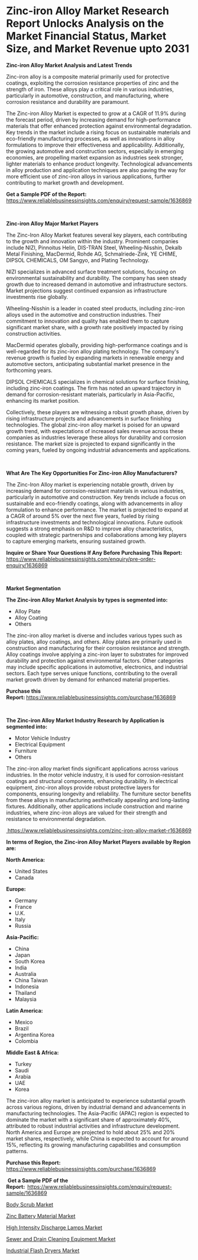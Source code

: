 <p><h1>Zinc-iron Alloy Market Research Report Unlocks Analysis on the Market Financial Status, Market Size, and Market Revenue upto 2031</h1></p><p><strong>Zinc-iron Alloy Market Analysis and Latest Trends</strong></p>
<p><p>Zinc-iron alloy is a composite material primarily used for protective coatings, exploiting the corrosion resistance properties of zinc and the strength of iron. These alloys play a critical role in various industries, particularly in automotive, construction, and manufacturing, where corrosion resistance and durability are paramount. </p><p>The Zinc-iron Alloy Market is expected to grow at a CAGR of 11.9% during the forecast period, driven by increasing demand for high-performance materials that offer enhanced protection against environmental degradation. Key trends in the market include a rising focus on sustainable materials and eco-friendly manufacturing processes, as well as innovations in alloy formulations to improve their effectiveness and applicability. Additionally, the growing automotive and construction sectors, especially in emerging economies, are propelling market expansion as industries seek stronger, lighter materials to enhance product longevity. Technological advancements in alloy production and application techniques are also paving the way for more efficient use of zinc-iron alloys in various applications, further contributing to market growth and development.</p></p>
<p><strong>Get a Sample PDF of the Report:&nbsp;</strong> <a href="https://www.reliablebusinessinsights.com/enquiry/request-sample/1636869">https://www.reliablebusinessinsights.com/enquiry/request-sample/1636869</a></p>
<p>&nbsp;</p>
<p><strong>Zinc-iron Alloy Major Market Players</strong></p>
<p><p>The Zinc-Iron Alloy Market features several key players, each contributing to the growth and innovation within the industry. Prominent companies include NIZI, Pinnoitus Helin, DIS-TRAN Steel, Wheeling-Nisshin, Dekalb Metal Finishing, MacDermid, Rohde AG, Schmalriede-Zink, YE CHIME, DIPSOL CHEMICALS, OM Sangyo, and Plating Technology.</p><p>NIZI specializes in advanced surface treatment solutions, focusing on environmental sustainability and durability. The company has seen steady growth due to increased demand in automotive and infrastructure sectors. Market projections suggest continued expansion as infrastructure investments rise globally.</p><p>Wheeling-Nisshin is a leader in coated steel products, including zinc-iron alloys used in the automotive and construction industries. Their commitment to innovation and quality has enabled them to capture significant market share, with a growth rate positively impacted by rising construction activities.</p><p>MacDermid operates globally, providing high-performance coatings and is well-regarded for its zinc-iron alloy plating technology. The company's revenue growth is fueled by expanding markets in renewable energy and automotive sectors, anticipating substantial market presence in the forthcoming years.</p><p>DIPSOL CHEMICALS specializes in chemical solutions for surface finishing, including zinc-iron coatings. The firm has noted an upward trajectory in demand for corrosion-resistant materials, particularly in Asia-Pacific, enhancing its market position.</p><p>Collectively, these players are witnessing a robust growth phase, driven by rising infrastructure projects and advancements in surface finishing technologies. The global zinc-iron alloy market is poised for an upward growth trend, with expectations of increased sales revenue across these companies as industries leverage these alloys for durability and corrosion resistance. The market size is projected to expand significantly in the coming years, fueled by ongoing industrial advancements and applications.</p></p>
<p>&nbsp;</p>
<p><strong>What Are The Key Opportunities For Zinc-iron Alloy Manufacturers?</strong></p>
<p><p>The Zinc-Iron Alloy market is experiencing notable growth, driven by increasing demand for corrosion-resistant materials in various industries, particularly in automotive and construction. Key trends include a focus on sustainable and eco-friendly coatings, along with advancements in alloy formulation to enhance performance. The market is projected to expand at a CAGR of around 5% over the next five years, fueled by rising infrastructure investments and technological innovations. Future outlook suggests a strong emphasis on R&D to improve alloy characteristics, coupled with strategic partnerships and collaborations among key players to capture emerging markets, ensuring sustained growth.</p></p>
<p><strong>Inquire or Share Your Questions If Any Before Purchasing This Report:</strong> <a href="https://www.reliablebusinessinsights.com/enquiry/pre-order-enquiry/1636869">https://www.reliablebusinessinsights.com/enquiry/pre-order-enquiry/1636869</a></p>
<p>&nbsp;</p>
<p><strong>Market Segmentation</strong></p>
<p><strong>The Zinc-iron Alloy Market Analysis by types is segmented into:</strong></p>
<p><ul><li>Alloy Plate</li><li>Alloy Coating</li><li>Others</li></ul></p>
<p><p>The zinc-iron alloy market is diverse and includes various types such as alloy plates, alloy coatings, and others. Alloy plates are primarily used in construction and manufacturing for their corrosion resistance and strength. Alloy coatings involve applying a zinc-iron layer to substrates for improved durability and protection against environmental factors. Other categories may include specific applications in automotive, electronics, and industrial sectors. Each type serves unique functions, contributing to the overall market growth driven by demand for enhanced material properties.</p></p>
<p><strong>Purchase this Report:&nbsp;</strong><a href="https://www.reliablebusinessinsights.com/purchase/1636869">https://www.reliablebusinessinsights.com/purchase/1636869</a></p>
<p>&nbsp;</p>
<p><strong>The Zinc-iron Alloy Market Industry Research by Application is segmented into:</strong></p>
<p><ul><li>Motor Vehicle Industry</li><li>Electrical Equipment</li><li>Furniture</li><li>Others</li></ul></p>
<p><p>The zinc-iron alloy market finds significant applications across various industries. In the motor vehicle industry, it is used for corrosion-resistant coatings and structural components, enhancing durability. In electrical equipment, zinc-iron alloys provide robust protective layers for components, ensuring longevity and reliability. The furniture sector benefits from these alloys in manufacturing aesthetically appealing and long-lasting fixtures. Additionally, other applications include construction and marine industries, where zinc-iron alloys are valued for their strength and resistance to environmental degradation.</p></p>
<p><a href="https://www.reliablebusinessinsights.com/zinc-iron-alloy-market-r1636869">&nbsp;https://www.reliablebusinessinsights.com/zinc-iron-alloy-market-r1636869</a></p>
<p><strong>In terms of Region, the Zinc-iron Alloy Market Players available by Region are:</strong></p>
<p>
    <p> <strong> North America: </strong>
        <ul>
            <li>United States</li>
            <li>Canada</li>
        </ul>
        </p> 
    <p> <strong> Europe: </strong>
        <ul>
            <li>Germany</li>
            <li>France</li>
            <li>U.K.</li>
            <li>Italy</li>
            <li>Russia</li>
        </ul>
        </p> 
    <p> <strong> Asia-Pacific: </strong>
        <ul>
            <li>China</li>
            <li>Japan</li>
            <li>South Korea</li>
            <li>India</li>
            <li>Australia</li>
            <li>China Taiwan</li>
            <li>Indonesia</li>
            <li>Thailand</li>
            <li>Malaysia</li>
        </ul>
        </p> 
    <p> <strong> Latin America: </strong>
        <ul>
            <li>Mexico</li>
            <li>Brazil</li>
            <li>Argentina Korea</li>
            <li>Colombia</li>
        </ul>
        </p> 
    <p> <strong> Middle East & Africa: </strong>
        <ul>
            <li>Turkey</li>
            <li>Saudi</li>
            <li>Arabia</li>
            <li>UAE</li>
            <li>Korea</li>
        </ul>
    </p>
    </p>
<p><p>The zinc-iron alloy market is anticipated to experience substantial growth across various regions, driven by industrial demand and advancements in manufacturing technologies. The Asia-Pacific (APAC) region is expected to dominate the market with a significant share of approximately 40%, attributed to robust industrial activities and infrastructure development. North America and Europe are projected to hold about 25% and 20% market shares, respectively, while China is expected to account for around 15%, reflecting its growing manufacturing capabilities and consumption patterns.</p></p>
<p><strong>Purchase this Report: </strong><a href="https://www.reliablebusinessinsights.com/purchase/1636869">https://www.reliablebusinessinsights.com/purchase/1636869</a></p>
<p>&nbsp;<strong>Get a Sample PDF of the Report:&nbsp;&nbsp;</strong><a href="https://www.reliablebusinessinsights.com/enquiry/request-sample/1636869">https://www.reliablebusinessinsights.com/enquiry/request-sample/1636869</a></p>
<p><strong></strong></p>
<p><p><a href="https://issuu.com/reportprime-2/docs/body-scrub-market-size-2030.pptx_bc7e4b81f04024">Body Scrub Market</a></p><p><a href="https://github.com/FahadAhmed223/Market-Research-Report-List-1/blob/main/zinc-battery-material-market.md">Zinc Battery Material Market</a></p><p><a href="https://issuu.com/reportprime-2/docs/high-intensity-discharge-lamps-mark_2230fde4c35a6a">High Intensity Discharge Lamps Market</a></p><p><a href="https://www.linkedin.com/pulse/global-sewer-drain-cleaning-equipment-market-size-expected-reach-p7dbf?trackingId=QkeKTQnhTuO73IFoV%2B5S2g%3D%3D">Sewer and Drain Cleaning Equipment Market</a></p><p><a href="https://www.linkedin.com/pulse/industrial-flash-dryers-market-size-share-trends-analysis-pvv5f?trackingId=xbzSY1fuRZerDQNl6r6h8g%3D%3D">Industrial Flash Dryers Market</a></p></p>